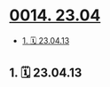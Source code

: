 # [0014. 23.04](https://github.com/tnotesjs/TNotes.footprints/tree/main/notes/0014.%2023.04)

<!-- region:toc -->

- [1. 🗓 23.04.13](#1--230413)

<!-- endregion:toc -->

## 1. 🗓 23.04.13

<Footprints :times="[2023, 4, 13, 8, 29]">
  <template #text-area>
    <p>中道崩殂</p>
  </template>
  <template #image-list="{ openModal }">
    <img src="https://cdn.jsdelivr.net/gh/tnotesjs/imgs@main/2025-01-13-00-10-15.png" @click="openModal(0)"/>
    <img src="https://cdn.jsdelivr.net/gh/tnotesjs/imgs@main/2025-01-13-00-10-19.png" @click="openModal(1)"/>
    <img src="https://cdn.jsdelivr.net/gh/tnotesjs/imgs@main/2025-01-13-00-10-26.png" @click="openModal(2)"/>
  </template>
</Footprints>
